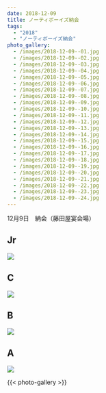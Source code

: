 ```yaml
---
date: 2018-12-09
title: ノーティボーイズ納会
tags:
  - "2018"
  - "ノーティボーイズ納会"
photo_gallery:
  - /images/2018-12-09--01.jpg
  - /images/2018-12-09--02.jpg
  - /images/2018-12-09--03.jpg
  - /images/2018-12-09--04.jpg
  - /images/2018-12-09--05.jpg
  - /images/2018-12-09--06.jpg
  - /images/2018-12-09--07.jpg
  - /images/2018-12-09--08.jpg
  - /images/2018-12-09--09.jpg
  - /images/2018-12-09--10.jpg
  - /images/2018-12-09--11.jpg
  - /images/2018-12-09--12.jpg
  - /images/2018-12-09--13.jpg
  - /images/2018-12-09--14.jpg
  - /images/2018-12-09--15.jpg
  - /images/2018-12-09--16.jpg
  - /images/2018-12-09--17.jpg
  - /images/2018-12-09--18.jpg
  - /images/2018-12-09--19.jpg
  - /images/2018-12-09--20.jpg
  - /images/2018-12-09--21.jpg
  - /images/2018-12-09--22.jpg
  - /images/2018-12-09--23.jpg
  - /images/2018-12-09--24.jpg
---
```


12月9日　納会（藤田屋宴会場）

## Jr

![](/images/2018-12-09--j-team.jpg)

## C

![](/images/2018-12-09--c-team.jpg)

## B

![](/images/2018-12-09--b-team.jpg)

## A

![](/images/2018-12-09--a-team.jpg)



{{< photo-gallery >}}
